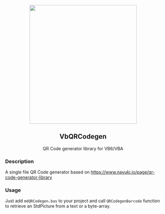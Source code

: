 <div align="center">
<img width="347" height="384" src="https://dl.unicontsoft.com/upload/pix/ss_qr_code.png">

## VbQRCodegen
QR Code generator library for VB6/VBA
</div>

### Description

A single file QR Code generator based on https://www.nayuki.io/page/qr-code-generator-library

### Usage

Just add `mdQRCodegen.bas` to your project and call `QRCodegenBarcode` function to retrieve an StdPicture from a text or a byte-array.

